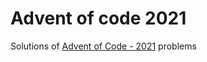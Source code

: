 # Advent of code 2021
Solutions of [Advent of Code - 2021](https://adventofcode.com/2021) problems 

